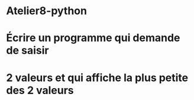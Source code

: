 # Atelier8-python
# Écrire un programme  qui demande de saisir
# 2 valeurs et qui affiche la plus petite des 2 valeurs
